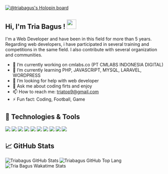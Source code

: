 [![@triabagus's Holopin board](https://holopin.me/triabagus)](https://holopin.io/@triabagus)
## Hi, I'm Tria Bagus ! <img src="https://raw.githubusercontent.com/MartinHeinz/MartinHeinz/master/wave.gif" width="30px">
I'm a Web Developer and have been in this field for more than 5 years. Regarding web developers, i have participated in several training and competitions in the same field. I also contribute with several organization and communities. 

- 🔭 I’m currently working on cmlabs.co (PT CMLABS INDONESIA DIGITAL)
- 🌱 I’m currently learning PHP, JAVASCRIPT, MYSQL, LARAVEL, WORDPRESS
- 🤔 I’m looking for help with web developer
- 💬 Ask me about coding firts and enjoy 
- 📫 How to reach me: triatop9@gmail.com
- ⚡ Fun fact: Coding, Football, Game 

## 🔧 Technologies & Tools
![](https://img.shields.io/badge/Shell-Bash-informational?style=flat&logo=gnu-bash&logoColor=white&color=8da99b)
![](https://img.shields.io/badge/Code-JavaScript-informational?style=flat&logo=javascript&logoColor=white&color=8da99b)
![](https://img.shields.io/badge/Code-Php-informational?&style=flat&logo=php&logoColor=white&color=8da99b)
![](https://img.shields.io/badge/Code-Html5-informational?&style=flat&logo=html5&logoColor=white&color=8da99b)
![](https://img.shields.io/badge/Code-Css3-informational?&style=flat&logo=css3&logoColor=white&color=8da99b)
![](https://img.shields.io/badge/Code-Sass-informational?&style=flat&logo=sass&logoColor=white&color=8da99b)
![](https://img.shields.io/badge/Code-Wordpress-informational?&style=flat&logo=wordpress&logoColor=white&color=8da99b)
![](https://img.shields.io/badge/Code-Laravel-informational?&style=flat&logo=laravel&logoColor=white&color=8da99b)
![](https://img.shields.io/badge/Tools-Mysql-informational?&style=flat&logo=mysql&logoColor=white&color=8da99b)
![](https://img.shields.io/badge/Tools-Git-informational?&style=flat&logo=git&logoColor=white&color=8da99b)
## &#x1f4c8; GitHub Stats 
<img align='left' src="https://github-readme-stats.vercel.app/api?username=triabagus&include_all_commits=true&show_icons=true&line_height=27&count_private=true&title_color=f5558a&text_color=ffffff&icon_color=a77df9&bg_color=000000" alt="Triabagus GitHub Stats">  
<img align='left' src="https://github-readme-stats.vercel.app/api/top-langs/?username=triabagus&hide=java,tsql&langs_count=3&title_color=f5558a&text_color=ffffff&icon_color=a77df9&bg_color=000000" alt="Triabagus GitHub Top Lang"> 
<img align='left' src="https://github-readme-stats.vercel.app/api/wakatime?username=triabagus&title_color=f5558a&text_color=ffffff&icon_color=a77df9&bg_color=000000" alt="Tria Bagus Wakatime Stats"> 
 
<!--
**triabagus/triabagus** is a ✨ _special_ ✨ repository because its `README.md` (this file) appears on your GitHub profile.

Get Emoji in : https://emojipedia.org/objects/
Here are some ideas to get you started: 
-->
